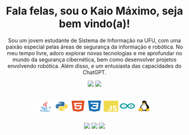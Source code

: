  <h1 align="center">Fala felas, sou o Kaio Máximo, seja bem vindo(a)!</h1>
 
<div>
  <p align="center">
  Sou um jovem estudante de Sistema de Informação na UFU, com uma paixão especial pelas áreas de segurança da informação e robótica. No meu tempo livre, adoro explorar novas tecnologias e me aprofundar no mundo da segurança cibernética, bem como desenvolver projetos envolvendo robótica. Além disso,  e um entusiasta das capacidades do ChatGPT.
  </p>
</div>

<div align="center" style="display: inline_block">
  <img height="180em" src="https://github-readme-stats.vercel.app/api?username=kaioMx&show_icons=true&theme=aura&include_all_commits=true&count_private=true"/>
  <img height="180em" src="https://github-readme-stats.vercel.app/api/top-langs/?username=kaioMx&layout=compact&langs_count=16&theme=aura"/>
</div>

<br>

<div  align="center"> 
  <div style="display: inline_block"><br>
    <img align="center" height="30" width="40" alt="c-icon" src="https://raw.githubusercontent.com/devicons/devicon/master/icons/java/java-original.svg">
    <img align="center" height="30" width="40" alt="c-icon" src="https://raw.githubusercontent.com/devicons/devicon/master/icons/python/python-original.svg">
    <img align="center" height="30" width="40" alt="html-icon" src="https://raw.githubusercontent.com/devicons/devicon/master/icons/html5/html5-plain.svg">
    <img align="center" height="30" width="40" alt="css-icon" src="https://raw.githubusercontent.com/devicons/devicon/master/icons/css3/css3-plain.svg">
    <img align="center" height="30" width="40" alt="js-icon"  src="https://raw.githubusercontent.com/devicons/devicon/master/icons/javascript/javascript-plain.svg">
    <img align="center" height="30" width="40" alt="c-icon" src="https://raw.githubusercontent.com/devicons/devicon/master/icons/arduino/arduino-original.svg">
     <img align="center" height="30" width="40" alt="c-icon" src="https://raw.githubusercontent.com/devicons/devicon/master/icons/linux/linux-original.svg">
  </div>  
</div>

##

 <div align="center" > 
  <a href="[https://www.linkedin.com/in/isadora-martins-006348225/](https://www.linkedin.com/in/kaio-m%C3%A1ximo-047a31298/)" target="_blank"><img src="https://img.shields.io/badge/-LinkedIn-%230077B5?style=for-the-badge&logo=linkedin&logoColor=white" target="_blank"></a>  
  <a href = "kaiomaximoaraujom@gmail.com"><img src="https://img.shields.io/badge/-Gmail-%23333?style=for-the-badge&logo=gmail&logoColor=white" target="_blank"></a>
  <a href="https://www.instagram.com/maximokaio/" target="_blank"><img src="https://img.shields.io/badge/-Instagram-%23E4405F?style=for-the-badge&logo=instagram&logoColor=white" target="_blank"></a>
 </div>

